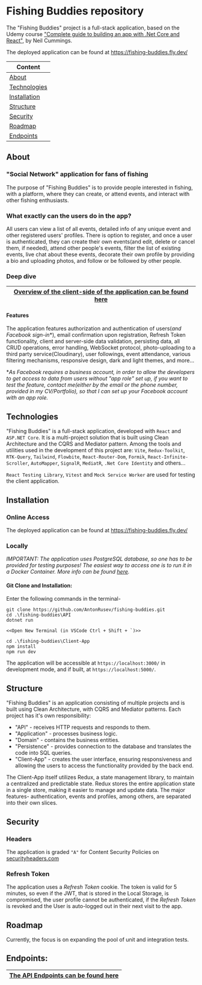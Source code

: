 # Fishing Buddies repository

The "Fishing Buddies" project is a full-stack application, based on the Udemy course ["Complete guide to building an app with .Net Core and React"](https://www.udemy.com/course/complete-guide-to-building-an-app-with-net-core-and-react/), by Neil Cummings.

The deployed application can be found at https://fishing-buddies.fly.dev/

| Content
|---
| [About](#about)
| [Technologies](#technologies)
| [Installation](#installation)
| [Structure](#structure)
| [Security](#security)
| [Roadmap](#roadmap)
| [Endpoints](#endpoints)

## About

### "Social Network" application for fans of fishing

The purpose of "Fishing Buddies" is to provide people interested in fishing, with a platform, where they can create, or attend events, and interact with other fishing enthusiasts. 

### What exactly can the users do in the app?

All users can view a list of all events, detailed info of any unique event and other registered users' profiles. There is option to register, and once a user is authenticated, they can create their own events(and edit, delete or cancel them, if needed), attend other people's events, filter the list of existing events, live chat about these events, decorate their own profile by providing a bio and uploading photos, and follow or be followed by other people. 

### Deep dive
| [Overview of the client-side of the application can be found here](./Client-App/Overview.md)
|---

#### Features
The application features authorization and authentication of users(*and Facebook sign-in**), email confirmation upon registration, Refresh Token functionality, client and server-side data validation, persisting data, all CRUD operations, error handling, WebSocket protocol, photo-uploading to a third party service(Cloudinary), user followings, event attendance, various filtering mechanisms, responsive design, dark and light themes, and more...

**As Facebook requires a business account, in order to allow the developers to get access to data from users without "app role" set up, if you want to test the feature, contact me(either by the email or the phone number, provided in my CV/Portfolio), so that I can set up your Facebook account with an app role.*

## Technologies

"Fishing Buddies" is a full-stack application, developed with `React` and `ASP.NET Core`.
It is a multi-project solution that is built using Clean Architecture and the CQRS and Mediator pattern. Among the tools and utilities used in the development of this project are: `Vite`, `Redux-Toolkit`, `RTK-Query`, `Tailwind`, `Flowbite`, `React-Router-Dom`, `Formik`, `React-Infinite-Scroller`, `AutoMapper`, `SignalR`, `MediatR`, `.Net Core Identity` and others...

`React Testing Library`, `Vitest` and `Mock Service Worker` are used for testing the client application.

## Installation

### Online Access
The deployed application can be found at https://fishing-buddies.fly.dev/

### Locally 
*IMPORTANT: The application uses PostgreSQL database, so one has to be provided for testing purposes!*
*The easiest way to access one is to run it in a Docker Container. More info can be found [here](https://hub.docker.com/_/postgres).*

#### Git Clone and Installation:
Enter the following commands in the terminal-
```
git clone https://github.com/AntonRusev/fishing-buddies.git
cd .\fishing-buddies\API
dotnet run

<<Open New Terminal (in VSCode Ctrl + Shift + `)>>

cd .\fishing-buddies\Client-App
npm install
npm run dev
```
The application will be accessible at `https://localhost:3000/` in development mode, and if built, at `https://localhost:5000/`.

## Structure

"Fishing Buddies" is an application consisting of multiple projects and is built using Clean Architecture, with CQRS and Mediator patterns. Each project has it's own responsibility: 
+ "API" - receives HTTP requests and responds to them.
+ "Application" - processes business logic.
+ "Domain" - contains the business entities. 
+ "Persistence" - provides connection to the database and translates the code into SQL queries. 
+ "Client-App" - creates the user interface, ensuring responsiveness and allowing the users to access the functionality provided by the back end.

The Client-App itself utilizes Redux, a state management library, to maintain a centralized and predictable state. Redux stores the entire application state in a single store, making it easier to manage and update data. The major features- authentication, events and profiles, among others, are separated into their own slices. 

## Security

### Headers
The application is graded `"A"` for Content Security Policies on [securityheaders.com](https://securityheaders.com/?q=https%3A%2F%2Ffishing-buddies.fly.dev%2F&followRedirects=on)

### Refresh Token
The application uses a *Refresh Token* cookie. The token is valid for 5 minutes, so even if the JWT, that is stored in the Local Storage, is compromised, the user profile cannot be authenticated, if the *Refresh Token* is revoked and the User is auto-logged out in their next visit to the app.

## Roadmap

Currently, the focus is on expanding the pool of unit and integration tests.

## Endpoints:
| [The API Endpoints can be found here](./API/Endpoints.md)
|---